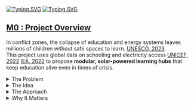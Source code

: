 
<!-- markdownlint-disable MD013 MD031 MD007 MD033 MD004 MD009 MD013 MD045 MD041 MD032 MD039 MD019 MD012-->


<!-- markdownlint-disable MD031 MD033 MD004 MD001 MD009 MD013 MD045 MD001 -->


[![Typing SVG](https://readme-typing-svg.herokuapp.com?font=Poppins&weight=800&size=40&duration=2000&pause=1000&color=91644A&vCenter=true&repeat=false&width=1090&height=45&lines=EDUCATION+IN+CRISIS)](https://git.io/typing-svg)
[![Typing SVG](https://readme-typing-svg.herokuapp.com?font=Poppins&weight=800&size=40&duration=1&pause=1000&color=645248&vCenter=true&repeat=false&width=1090&height=45&lines=Solar-Powered+Schools+in+Conflicted+Zones)](https://git.io/typing-svg)


## [M0 : Project Overview]()  
  
In conflict zones, the collapse of education and energy systems leaves millions of children without safe spaces to learn. [UNESCO, 2023](https://www.unesco.org/en/education/emergencies).  
This project uses global data on schooling and electricity access [UNICEF, 2022](https://data.unicef.org/topic/education/education-in-emergencies/) [IEA, 2022](https://www.iea.org/reports/energy-access-outlook-2022) to propose **modular, solar-powered learning hubs** that keep education alive even in times of crisis.  


<details>
<summary>The Problem</summary>

- Schools in war-torn areas are often converted into emergency shelters, disrupting education [UNHCR, 2022](https://www.unhcr.org/education.html).  
- Overcrowding worsens as classrooms are repurposed for survival needs [UNICEF, 2023](https://www.unicef.org/education/emergencies).  
- A lack of reliable electricity leaves schools unsafe and unusable after sunset [IEA, 2022](https://www.iea.org/reports/energy-access-outlook-2022).  

</details>

<details>
<summary> The Idea</summary>

By combining **data science and architectural design**, this project proposes **solar-powered, dual-use schools** that can:  
- Provide safe, lit shelter at night [UNESCO, 2023](https://www.unesco.org/en/education/emergencies)  
- Function as classrooms during the day [UNICEF, 2022](https://data.unicef.org/topic/education/education-in-emergencies/)  
- Use solar energy for lighting, device charging, and essential power needs [IRENA, 2023](https://www.irena.org/Energy-Transition/Technology/Solar-PV).  

</details>


<details>
<summary>The Approach</summary>

1. **Data Storytelling** — visualize UN/NGO data on school closures, displacement, and electricity scarcity [UNHCR, 2022](https://www.unhcr.org/education.html).  
2. **Analysis** — assess solar energy feasibility in regions such as Sudan, Gaza, and Chad [World Bank, 2022](https://datacatalog.worldbank.org/).  
3. **Design** — create adaptable architectural prototypes for solar-enabled learning shelters [Architectural Review, 2022](https://www.architectural-review.com/).  
4. **Visualization** — integrate data maps, charts, and architectural diagrams into an interactive narrative [MIT Civic Data Design Lab, 2021](https://civicdatadesignlab.mit.edu/).  

</details>

<details>
<summary>Why It Matters</summary>

Education is a human right that should not be suspended by crisis [UNICEF, 2023](https://www.unicef.org/education).  
This project demonstrates how **data-driven design** can create **resilient, solar-powered spaces** that protect children, sustain learning, and support communities even in conflict zones [UNESCO, 2023](https://www.unesco.org/en/education/emergencies).  

</details>

